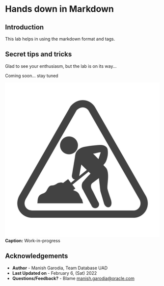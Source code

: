# Hands down in Markdown

## Introduction

This lab helps in using the markdown format and tags. 

## Secret tips and tricks

Glad to see your enthusiasm, but the lab is on its way... 

Coming soon... stay tuned  

![Work-in-progress](./../../../images/maintenance-work-in-progress.jpg " ")**Caption:** Work-in-progress

## Acknowledgements

 - **Author** - Manish Garodia, Team Database UAD
 - **Last Updated on** - February 6, (Sat) 2022
 - **Questions/Feedback?** - Blame [manish.garodia@oracle.com](./../../../intro/files/email.md)

